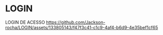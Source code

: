 # LOGIN
 LOGIN DE ACESSO
https://github.com/Jackson-rocha/LOGIN/assets/133805143/f47f3c41-c1c9-4af4-b6d9-4e35bef1cf65
